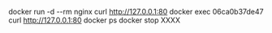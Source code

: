 docker run -d --rm nginx
curl http://127.0.0.1:80
docker exec 06ca0b37de47 curl http://127.0.0.1:80
docker ps
docker stop XXXX